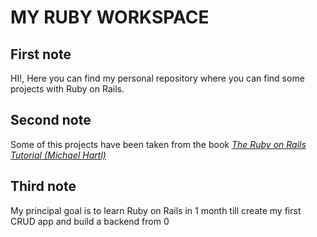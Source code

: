 # MY RUBY WORKSPACE

## First note

HI!, Here you can find my personal repository where you can find some projects with Ruby on Rails.

## Second note
Some of this projects have been taken from the book 
[*The Ruby on Rails Tutorial (Michael Hartl)*](https://archive.org/details/6th-edition-michael-hartl-the-ruby-on-rails-tutorial-2020)

## Third note
My principal goal is to learn Ruby on Rails in 1 month till create my first CRUD app and build a backend from 0